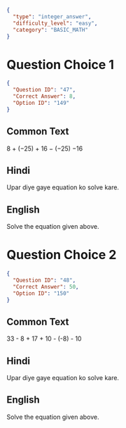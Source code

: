 ```json
{
  "type": "integer_answer",
  "difficulty_level": "easy",
  "category": "BASIC_MATH"
}
```

# Question Choice 1
```json
{
  "Question ID": "47",
  "Correct Answer": 8,
  "Option ID": "149"
}
```

## Common Text
8 + (−25) + 16 − (−25) −16

## Hindi
Upar diye gaye equation ko solve kare.

## English
Solve the equation given above.

# Question Choice 2
```json
{
  "Question ID": "48",
  "Correct Answer": 50,
  "Option ID": "150"
}
```
## Common Text
33 - 8 + 17 + 10 - (-8) - 10

## Hindi
Upar diye gaye equation ko solve kare.

## English
Solve the equation given above.
